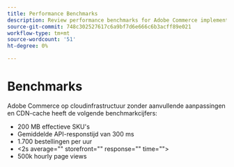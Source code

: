 ```yaml
---
title: Performance Benchmarks
description: Review performance benchmarks for Adobe Commerce implementations hosted on Adobe cloud infrastructure.
source-git-commit: 748c302527617c6a9bf7d6e666c6b3acff89e021
workflow-type: tm+mt
source-wordcount: '51'
ht-degree: 0%

---
```



# Benchmarks

Adobe Commerce op cloudinfrastructuur zonder aanvullende aanpassingen en CDN-cache heeft de volgende benchmarkcijfers:

- 200 MB effectieve SKU&#39;s
- Gemiddelde API-responstijd van 300 ms
- 1.700 bestellingen per uur
- &lt;2s average=&quot;&quot; storefront=&quot;&quot; response=&quot;&quot; time=&quot;&quot;>
- 500k hourly page views
